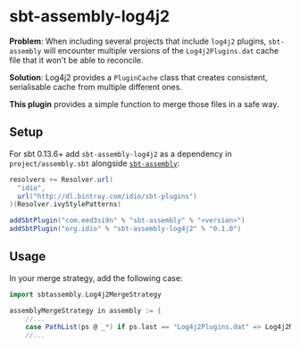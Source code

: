 # sbt-assembly-log4j2

**Problem**: When including several projects that include `log4j2` plugins,
`sbt-assembly` will encounter multiple versions of the `Log4j2Plugins.dat`
cache file that it won't be able to reconcile.

**Solution**: Log4j2 provides a `PluginCache` class that creates consistent,
serialisable cache from multiple different ones.

**This plugin** provides a simple function to merge those files in a safe way.

## Setup

For sbt 0.13.6+ add `sbt-assembly-log4j2` as a dependency in
`project/assembly.sbt` alongside [`sbt-assembly`][sbt-assembly]:

```scala
resolvers += Resolver.url(
  "idio",
  url("http://dl.bintray.com/idio/sbt-plugins")
)(Resolver.ivyStylePatterns)

addSbtPlugin("com.eed3si9n" % "sbt-assembly" % "<version>")
addSbtPlugin("org.idio" % "sbt-assembly-log4j2" % "0.1.0")
```

[sbt-assembly]: https://github.com/sbt/sbt-assembly

## Usage

In your merge strategy, add the following case:

```scala
import sbtassembly.Log4j2MergeStrategy

assemblyMergeStrategy in assembly := {
    //...
    case PathList(ps @ _*) if ps.last == "Log4j2Plugins.dat" => Log4j2MergeStrategy.plugincache
    //...
```
